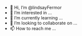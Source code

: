 - 👋 Hi, I’m @lindsayFermor
- 👀 I’m interested in ...
- 🌱 I’m currently learning ...
- 💞️ I’m looking to collaborate on ...
- 📫 How to reach me ...

<!---
lindsayFermor/lindsayFermor is a ✨ special ✨ repository because its `README.md` (this file) appears on your GitHub profile.
You can click the Preview link to take a look at your changes.
--->

